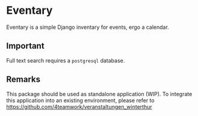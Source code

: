 Eventary
========
Eventary is a simple Django inventary for events, ergo a calendar.

Important
---------
Full text search requires a `postgresql` database.

Remarks
-------
This package should be used as standalone application (WIP).
To integrate this application into an existing environment, please refer to https://github.com/4teamwork/veranstaltungen_winterthur

